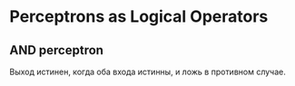 # Perceptrons as Logical Operators 
## AND perceptron

Выход истинен, когда оба входа истинны, и ложь в противном случае.
